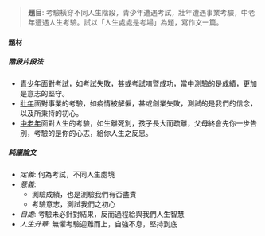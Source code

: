 > **題目**:
> 考驗橫穿不同人生階段，青少年遭遇考試，壯年遭遇事業考驗，中老年遭遇人生考驗。試以「人生處處是考場」為題，寫作文一篇。

#### 題材
##### 階段片段法
- <u>青少年</u>面對考試，如考試失敗，甚或考試唷暨成功，當中測驗的是成績，更加是意志的堅守。
- <u>壯年</u>面對事業的考驗，如疫情被解僱，甚或創業失敗，測試的是我們的信念，以及所秉持的初心。
- <u>中老年</u>面對人生的考驗，如生離死別，孩子長大而疏離，父母終會先你一步告別，考驗的是你的心志，給你人生之反思。

##### 純議論文
- *定義*: 何為考試，不同人生處境
- *意義*:
	- 測驗成績，也是測驗我們有否盡責
	- 考驗意志，測試我們之初心
- *自處*: 考驗未必針對結果，反而過程給與我們人生智慧
- *人生升華*: 無懼考驗迎難而上，自強不息，堅持到底
